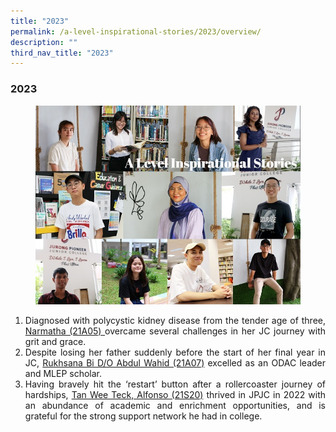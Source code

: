 ```yaml
---
title: "2023"
permalink: /a-level-inspirational-stories/2023/overview/
description: ""
third_nav_title: "2023"
---
```

<div align=justify>

<h3><strong>2023</strong></h3>

<figure>
<img src="/images/Accomplishment/2023/A Level Inspirational Stories 2023 Landing Page Collage.jpg">
</figure>
	
<ol>
<li>Diagnosed with polycystic kidney disease from the tender age of three, <a href="/accomplishments/students/a-level-inspirational-stories/2023/Narmatha">Narmatha (21A05) </a>overcame several challenges in her JC journey with grit and grace.</li>

<li>Despite losing her father suddenly before the start of her final year in JC, <a href="/accomplishments/students/a-level-inspirational-stories/2023/Rukhsana">Rukhsana Bi D/O Abdul Wahid (21A07)</a> excelled as an ODAC leader and MLEP scholar.</li>

<li>Having bravely hit the ‘restart’ button after a rollercoaster journey of hardships, <a href="/accomplishments/students/a-level-inspirational-stories/2023/TanWeeTeck">Tan Wee Teck, Alfonso (21S20)</a> thrived in JPJC in 2022 with an abundance of academic and enrichment opportunities, and is grateful for the strong support network he had in college.</li>	
	
	

</ol>